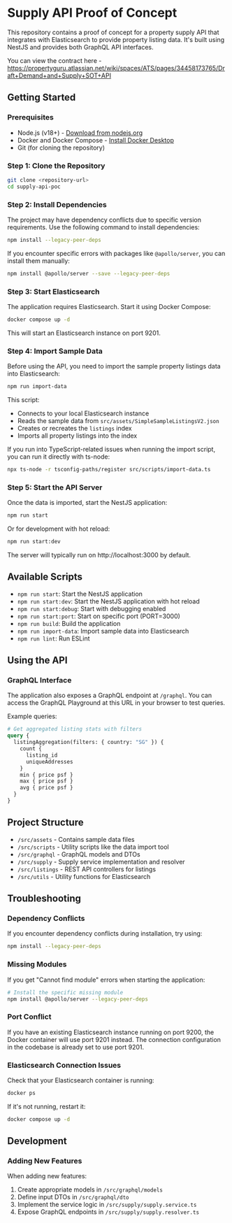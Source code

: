 # Supply API Proof of Concept

This repository contains a proof of concept for a property supply API that integrates with Elasticsearch to provide property listing data. It's built using NestJS and provides both GraphQL API interfaces.

You can view the contract here - https://propertyguru.atlassian.net/wiki/spaces/ATS/pages/34458173765/Draft+Demand+and+Supply+SOT+API

## Getting Started

### Prerequisites

- Node.js (v18+) - [Download from nodejs.org](https://nodejs.org/)
- Docker and Docker Compose - [Install Docker Desktop](https://www.docker.com/products/docker-desktop)
- Git (for cloning the repository)

### Step 1: Clone the Repository

```bash
git clone <repository-url>
cd supply-api-poc
```

### Step 2: Install Dependencies

The project may have dependency conflicts due to specific version requirements. Use the following command to install dependencies:

```bash
npm install --legacy-peer-deps
```

If you encounter specific errors with packages like `@apollo/server`, you can install them manually:

```bash
npm install @apollo/server --save --legacy-peer-deps
```

### Step 3: Start Elasticsearch

The application requires Elasticsearch. Start it using Docker Compose:

```bash
docker compose up -d
```

This will start an Elasticsearch instance on port 9201.

### Step 4: Import Sample Data

Before using the API, you need to import the sample property listings data into Elasticsearch:

```bash
npm run import-data
```

This script:
- Connects to your local Elasticsearch instance
- Reads the sample data from `src/assets/SimpleSampleListingsV2.json`
- Creates or recreates the `listings` index
- Imports all property listings into the index

If you run into TypeScript-related issues when running the import script, you can run it directly with ts-node:

```bash
npx ts-node -r tsconfig-paths/register src/scripts/import-data.ts
```

### Step 5: Start the API Server

Once the data is imported, start the NestJS application:

```bash
npm run start
```

Or for development with hot reload:

```bash
npm run start:dev
```

The server will typically run on http://localhost:3000 by default.

## Available Scripts

- `npm run start`: Start the NestJS application
- `npm run start:dev`: Start the NestJS application with hot reload
- `npm run start:debug`: Start with debugging enabled
- `npm run start:port`: Start on specific port (PORT=3000)
- `npm run build`: Build the application
- `npm run import-data`: Import sample data into Elasticsearch
- `npm run lint`: Run ESLint

## Using the API

### GraphQL Interface

The application also exposes a GraphQL endpoint at `/graphql`. You can access the GraphQL Playground at this URL in your browser to test queries.

Example queries:

```graphql
# Get aggregated listing stats with filters
query {
  listingAggregation(filters: { country: "SG" }) {
    count {
      listing_id
      uniqueAddresses
    }
    min { price psf }
    max { price psf }
    avg { price psf }
  }
}

```

## Project Structure

- `/src/assets` - Contains sample data files
- `/src/scripts` - Utility scripts like the data import tool
- `/src/graphql` - GraphQL models and DTOs
- `/src/supply` - Supply service implementation and resolver
- `/src/listings` - REST API controllers for listings
- `/src/utils` - Utility functions for Elasticsearch

## Troubleshooting

### Dependency Conflicts

If you encounter dependency conflicts during installation, try using:
```bash
npm install --legacy-peer-deps
```

### Missing Modules

If you get "Cannot find module" errors when starting the application:
```bash
# Install the specific missing module
npm install @apollo/server --legacy-peer-deps
```

### Port Conflict

If you have an existing Elasticsearch instance running on port 9200, the Docker container will use port 9201 instead. The connection configuration in the codebase is already set to use port 9201.

### Elasticsearch Connection Issues

Check that your Elasticsearch container is running:
```bash
docker ps
```

If it's not running, restart it:
```bash
docker compose up -d
```

## Development

### Adding New Features

When adding new features:
1. Create appropriate models in `/src/graphql/models`
2. Define input DTOs in `/src/graphql/dto`
3. Implement the service logic in `/src/supply/supply.service.ts`
4. Expose GraphQL endpoints in `/src/supply/supply.resolver.ts`
